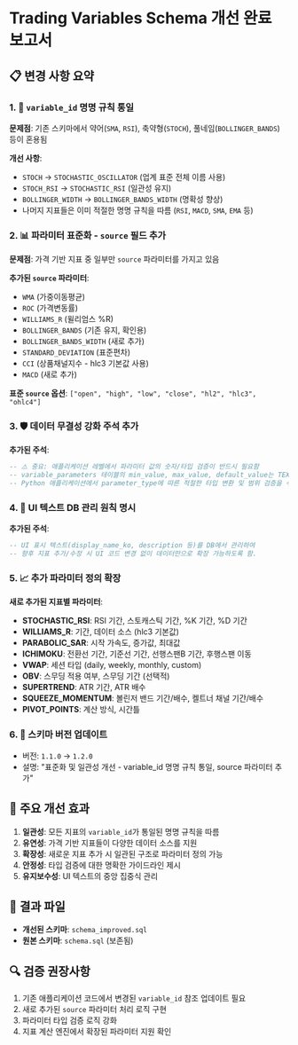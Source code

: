 # Trading Variables Schema 개선 완료 보고서

## 📋 변경 사항 요약

### 1. 🔧 `variable_id` 명명 규칙 통일
**문제점**: 기존 스키마에서 약어(`SMA`, `RSI`), 축약형(`STOCH`), 풀네임(`BOLLINGER_BANDS`) 등이 혼용됨

**개선 사항**:
- `STOCH` → `STOCHASTIC_OSCILLATOR` (업계 표준 전체 이름 사용)
- `STOCH_RSI` → `STOCHASTIC_RSI` (일관성 유지)
- `BOLLINGER_WIDTH` → `BOLLINGER_BANDS_WIDTH` (명확성 향상)
- 나머지 지표들은 이미 적절한 명명 규칙을 따름 (`RSI`, `MACD`, `SMA`, `EMA` 등)

### 2. 📊 파라미터 표준화 - `source` 필드 추가
**문제점**: 가격 기반 지표 중 일부만 `source` 파라미터를 가지고 있음

**추가된 `source` 파라미터**:
- `WMA` (가중이동평균)
- `ROC` (가격변동률)
- `WILLIAMS_R` (윌리엄스 %R)
- `BOLLINGER_BANDS` (기존 유지, 확인용)
- `BOLLINGER_BANDS_WIDTH` (새로 추가)
- `STANDARD_DEVIATION` (표준편차)
- `CCI` (상품채널지수 - hlc3 기본값 사용)
- `MACD` (새로 추가)

**표준 `source` 옵션**: `["open", "high", "low", "close", "hl2", "hlc3", "ohlc4"]`

### 3. 🛡️ 데이터 무결성 강화 주석 추가
**추가된 주석**:
```sql
-- ⚠️ 중요: 애플리케이션 레벨에서 파라미터 값의 숫자/타입 검증이 반드시 필요함
-- variable_parameters 테이블의 min_value, max_value, default_value는 TEXT 타입으로 저장되므로
-- Python 애플리케이션에서 parameter_type에 따른 적절한 타입 변환 및 범위 검증을 수행해야 함
```

### 4. 🎨 UI 텍스트 DB 관리 원칙 명시
**추가된 주석**:
```sql
-- UI 표시 텍스트(display_name_ko, description 등)를 DB에서 관리하여
-- 향후 지표 추가/수정 시 UI 코드 변경 없이 데이터만으로 확장 가능하도록 함.
```

### 5. 📈 추가 파라미터 정의 확장
**새로 추가된 지표별 파라미터**:

- **STOCHASTIC_RSI**: RSI 기간, 스토캐스틱 기간, %K 기간, %D 기간
- **WILLIAMS_R**: 기간, 데이터 소스 (hlc3 기본값)
- **PARABOLIC_SAR**: 시작 가속도, 증가값, 최대값
- **ICHIMOKU**: 전환선 기간, 기준선 기간, 선행스팬B 기간, 후행스팬 이동
- **VWAP**: 세션 타입 (daily, weekly, monthly, custom)
- **OBV**: 스무딩 적용 여부, 스무딩 기간 (선택적)
- **SUPERTREND**: ATR 기간, ATR 배수
- **SQUEEZE_MOMENTUM**: 볼린저 밴드 기간/배수, 켈트너 채널 기간/배수
- **PIVOT_POINTS**: 계산 방식, 시간틀

### 6. 🔄 스키마 버전 업데이트
- 버전: `1.1.0` → `1.2.0`
- 설명: "표준화 및 일관성 개선 - variable_id 명명 규칙 통일, source 파라미터 추가"

## 🎯 주요 개선 효과

1. **일관성**: 모든 지표의 `variable_id`가 통일된 명명 규칙을 따름
2. **유연성**: 가격 기반 지표들이 다양한 데이터 소스를 지원
3. **확장성**: 새로운 지표 추가 시 일관된 구조로 파라미터 정의 가능
4. **안정성**: 타입 검증에 대한 명확한 가이드라인 제시
5. **유지보수성**: UI 텍스트의 중앙 집중식 관리

## 📄 결과 파일
- **개선된 스키마**: `schema_improved.sql`
- **원본 스키마**: `schema.sql` (보존됨)

## 🔍 검증 권장사항
1. 기존 애플리케이션 코드에서 변경된 `variable_id` 참조 업데이트 필요
2. 새로 추가된 `source` 파라미터 처리 로직 구현
3. 파라미터 타입 검증 로직 강화
4. 지표 계산 엔진에서 확장된 파라미터 지원 확인
